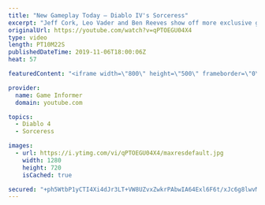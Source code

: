 ```yaml
---
title: "New Gameplay Today – Diablo IV's Sorceress"
excerpt: "Jeff Cork, Leo Vader and Ben Reeves show off more exclusive gameplay of Diablo IV, which can be viewed without commentary at ..."
originalUrl: https://youtube.com/watch?v=qPTOEGU04X4
type: video
length: PT10M22S
publishedDateTime: 2019-11-06T18:00:06Z
heat: 57

featuredContent: "<iframe width=\"800\" height=\"500\" frameborder=\"0\" src=\"https://www.youtube.com/embed/qPTOEGU04X4\" allow=\"accelerometer; autoplay; encrypted-media; gyroscope; picture-in-picture\" allowfullscreen></iframe>"

provider:
  name: Game Informer
  domain: youtube.com

topics:
  - Diablo 4
  - Sorceress

images:
  - url: https://i.ytimg.com/vi/qPTOEGU04X4/maxresdefault.jpg
    width: 1280
    height: 720
    isCached: true

secured: "+ph5WtbP1yCTI4Xi4dJr3LT+VW8UZvxZwkrPAbwIA64Exl6F6t/xJc6g8lwvMkFIgX7pexmokt1dxIpyf0f6o3Y4Ql1a5wwGzqBu2WM6vwcq2I9+d7lUs0id6XLQkOoFvX1cpKe3UHhtOs3OkF9YWasSoGUj4YfRtTjoV5qx5GV8rpVupj/XD+IJLBqp457uXnYzrXQ89GvovFtEHQkwdIIFVCxR0p2i27daAkd+NLG9DuukFB+ZOPzhN1H1HJhUmFeRrzOYx9Y97AvvNVZIaO8YjdOMFaNhN1SzECXPupTJVhZxyKv1syDHqwqcJnWF9OMwuP9y7afA6XRNvqZ+WmSjUHB1IEoskd0HXdFoz5ULIq5UDgPhZM3WNcvckb7szsUuF6hDEa7v4pyKe3hoM6RR5HYiMItC7E7i4nTTDk7NKBpvugWk6otxB10b1YRH;s9/K/dXg+oZtP/rQG8ApRQ=="
---
```


